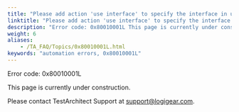 ```yaml
--- 
title: "Please add action 'use interface' to specify the interface in use."
linktitle: "Please add action 'use interface' to specify the interface in use."
description: "Error code: 0x80010001L This page is currently under construction. Please contact TestArchitect Support at support@logigear.com ."
weight: 6
aliases: 
    - /TA_FAQ/Topics/0x80010001L.html
keywords: "automation errors, 0x80010001L"
---
```


Error code: 0x80010001L

This page is currently under construction.

Please contact TestArchitect Support at [support@logigear.com](mailto:support@logigear.com).




